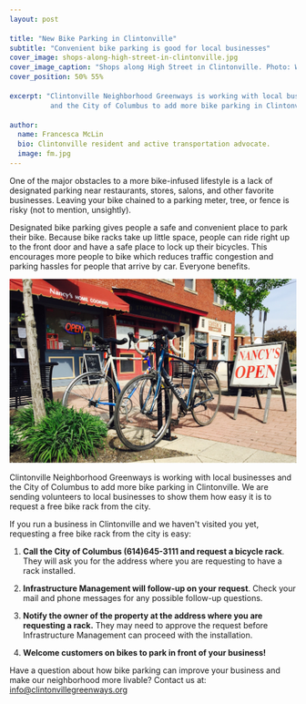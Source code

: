 ```yaml
---
layout: post

title: "New Bike Parking in Clintonville"
subtitle: "Convenient bike parking is good for local businesses"
cover_image: shops-along-high-street-in-clintonville.jpg
cover_image_caption: "Shops along High Street in Clintonville. Photo: Will Koehler"
cover_position: 50% 55%

excerpt: "Clintonville Neighborhood Greenways is working with local businesses
          and the City of Columbus to add more bike parking in Clintonville."

author:
  name: Francesca McLin
  bio: Clintonville resident and active transportation advocate.
  image: fm.jpg
---
```


One of the major obstacles to a more bike-infused lifestyle is a lack of designated parking near
restaurants, stores, salons, and other favorite businesses. Leaving your bike chained to a parking
meter, tree, or fence is risky (not to mention, unsightly).

Designated bike parking gives people a safe and convenient place to park their bike. Because bike racks
take up little space, people can ride right up to the front door and have a safe place to lock up their
bicycles. This encourages more people to bike which reduces traffic congestion and parking hassles for
people that arrive by car. Everyone benefits.

<div class="full rounded shadow"><img src="/images/bike-parking/bike-parking-in-clintonville.jpg"></div>

Clintonville Neighborhood Greenways is working with local businesses and the City of Columbus to add
more bike parking in Clintonville. We are sending volunteers to local businesses to show them how
easy it is to request a free bike rack from the city.

If you run a business in Clintonville and we haven't visited you yet, requesting a free bike rack
from the city is easy:

1.  <b>Call the City of Columbus (614)645-3111 and request a bicycle rack</b>. They will ask you for
    the address where you are requesting to have a rack installed.

2.  <b>Infrastructure Management will follow-up on your request</b>. Check your mail and phone messages for
    any possible follow-up questions.

3.  <b>Notify the owner of the property at the address where you are requesting a rack.</b> They may need to
    approve the request before Infrastructure Management can proceed with the installation.

4.  <b>Welcome customers on bikes to park in front of your business!</b>

Have a question about how bike parking can improve your business and make our neighborhood more livable?
Contact us at: <a href='mailto:info@clintonvillegreenways.org?subject=Question about Bike Parking in Clintonville'>info@clintonvillegreenways.org</a>


